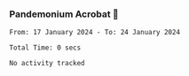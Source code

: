 ### Pandemonium Acrobat 🤸

<!--START_SECTION:waka-->

```all_time
From: 17 January 2024 - To: 24 January 2024

Total Time: 0 secs

No activity tracked
```

<!--END_SECTION:waka-->
